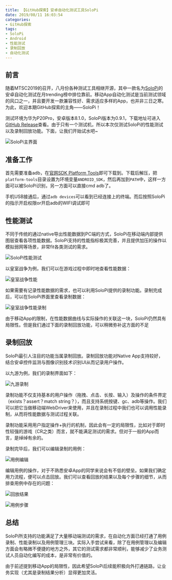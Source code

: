 ```yaml
---
title: 【GitHub探索】安卓自动化测试工具SoloPi
date: 2019/08/11 16:03:54
categories:
- GitHub探索
tags:
- SoloPi
- Android
- 性能测试
- 录制回放
- 自动化测试
---
```


## 前言

随着MTSC2019的召开，八月份各种测试工具相继开源，其中一款名为[SoloPi](https://github.com/alipay/SoloPi)的安卓自动化测试在月trending榜中排位靠前。移动App自动化测试是当前测试领域的风口之一，并且要开发一款兼容性好、需求适应多样的App，也并非三日之寒。为此，欢迎本期GitHub探索的主角——SoloPi！

测试环境为华为P20Pro，安卓版本8.1.0，SoloPi版本为0.9.1，下载地址可进入[GitHub Release](https://github.com/alipay/SoloPi/releases)查看。由于只有一个测试机，所以本次仅测试SoloPi的性能测试以及录制回放功能。下面，让我们开始试水吧~

<!-- more -->

![SoloPi主界面](/uploads/githubdiscovery/solopi/main.png)

## 准备工作

首先需要准备adb，在[官网SDK Platform Tools](https://developer.android.com/studio/releases/platform-tools)即可下载到。下载后解压，把`platform-tools`目录设置为环境变量`ANDROID_SDK`，然后再加到`PATH`中，这样一方面可以被SoloPi识别，另一方面可以直接cmd adb了。

手机USB接通后，通过`adb devices`可以看到已经连接上的终端。而后按照SoloPi的指示开启权限or开启adb的WIFI调试即可

## 性能测试

不同于传统的通过native导出性能数据到PC端的方式，SoloPi在移动端内部提供图层查看各项性能数据。SoloPi支持的性能指标极其完善，并且提供加压的操作以模拟弱网等场景，非常fit各类测试的需求。

![SoloPi性能测试](/uploads/githubdiscovery/solopi/profile.png)

以皇室战争为例，我们可以在游戏过程中即时地查看性能数据：

![皇室战争性能](/uploads/githubdiscovery/solopi/profile_cr.png)

如果需要有记录性能数据的需求，也可以利用SoloPi提供的录制功能。录制完成后，可以在SoloPi界面里查看录制数据：

![皇室战争性能录制](/uploads/githubdiscovery/solopi/profile_cr_record.png)

由于移动App的限制，在性能数据曲线与实际操作的关联这一块，SoloPi仍然具有局限性。但是我们通过下面的录制回放功能，可以稍微弥补这方面的不足

## 录制回放

SoloPi最引人注目的功能当属录制回放。录制回放功能对Native App支持较好，结合安卓控件监测与图像识别技术识别UI从而记录用户操作。

以九游为例，我们的录制界面如下：

![九游录制](/uploads/githubdiscovery/solopi/record_9game.png)

录制功能不仅支持基本的用户操作（拖拽、点击、长按、输入）及操作的条件界定（exists？assert？match string？），而且支持系统按键、gc、adb等操作。我们可以把它当做移动端WebDriver来使用，并且在录制过程中我们也可以调用性能录制，从而将性能数据与测试过程关联。

录制功能采用用户指定操作+执行的机制，因此会有一定的局限性，比如对于即时性较强的游戏（CR之类）而言，就不能满足测试的需求。但对于一般的App而言，是绰绰有余的。

录制完毕后，我们可以编辑录制的用例：

![用例编辑](/uploads/githubdiscovery/solopi/case_edit.png)

编辑用例的操作，对于不熟悉安卓App的同学来说会有不低的壁垒。如果我们确定用力流程，便可以点击回放。我们可以查看回放的结果以及每个步骤的细节，从而排查用例中存在的问题：

![回放结果](/uploads/githubdiscovery/solopi/case_result.png)

![用例步骤](/uploads/githubdiscovery/solopi/case_step.png)

## 总结

SoloPi所支持的功能满足了大量移动端测试的需求，在自动化方面已经打通了用例录制、性能录制以及用例管理三块。实际入手尝试来看，除了在用例管理以及编辑方面会有略微不便捷的地方之外，其它的测试需求都非常顺利，能够减少了业务测试人员自动化编写的成本，是非常有价值的。

由于前述提到移动App的局限性，因此希望SoloPi后续能积极向外打通链路，让业务实现（尤其是录制结果分析）显得更加灵活。
